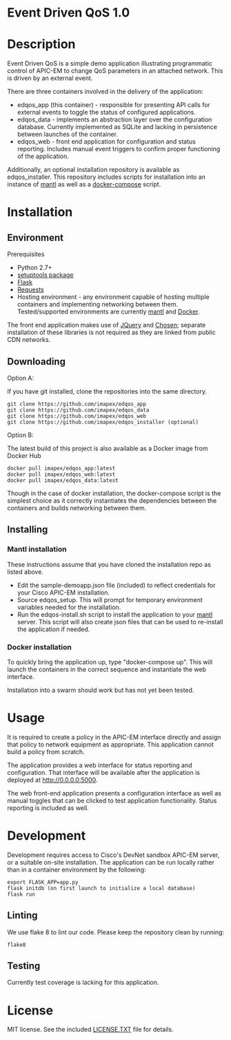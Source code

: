 # Event Driven QoS 1.0

# Description

Event Driven QoS is a simple demo application illustrating programmatic control of APIC-EM to change
QoS parameters in an attached network. This is driven by an external event.

There are three containers involved in the delivery of the application:
* edqos_app (this container) - responsible for presenting API calls for external events to
toggle the status of configured applications.
* edqos_data - implements an abstraction layer over the configuration database.
Currently implemented as SQLite and lacking in persistence between launches of
the container.
* edqos_web - front end application for configuration and status reporting. Includes
manual event triggers to confirm proper functioning of the application.

Additionally, an optional installation repository is available as edqos_installer.
This repository includes scripts for installation into an instance of [mantl](http://mantl.io)
as well as a [docker-compose](http://docker.com) script.

# Installation

## Environment

Prerequisites

* Python 2.7+
* [setuptools package](https://pypi.python.org/pypi/setuptools)
* [Flask](http://flask.pocoo.org)
* [Requests](http://docs.python-requests.org/en/master/)
* Hosting environment - any environment capable of hosting multiple containers
and implementing networking between them. Tested/supported environments are
currently [mantl](http://mantl.io) and [Docker](http://www.docker.com).

The front end application makes use of [JQuery](http://jquery.com) and [Chosen](https://harvesthq.github.io/chosen/);
separate installation of these libraries is not required as they are linked from
public CDN networks.

## Downloading

Option A:

If you have git installed, clone the repositories into the same directory.

    git clone https://github.com/imapex/edqos_app
    git clone https://github.com/imapex/edqos_data
    git clone https://github.com/imapex/edqos_web
    git clone https://github.com/imapex/edqos_installer (optional)

Option B:


The latest build of this project is also available as a Docker image from Docker Hub

    docker pull imapex/edqos_app:latest
    docker pull imapex/edqos_web:latest
    docker pull imapex/edqos_data:latest

Though in the case of docker installation, the docker-compose script is the simplest
choice as it correctly instantiates the dependencies between the containers
and builds networking between them.


## Installing

### Mantl installation

These instructions assume that you have cloned the installation repo as listed
above.

* Edit the sample-demoapp.json file (included) to reflect credentials for your
Cisco APIC-EM installation.
* Source edqos_setup. This will prompt for temporary environment variables
needed for the installation.
* Run the edqos-install.sh script to install the application to your
[mantl](http://mantl.io) server. This script will also create json files that can
be used to re-install the application if needed.

### Docker installation

To quickly bring the application up, type "docker-compose up". This will launch
the containers in the correct sequence and instantiate the web interface.

Installation into a swarm should work but has not yet been tested.

# Usage

It is required to create a policy in the APIC-EM interface directly and assign
that policy to network equipment as appropriate. This application cannot
build a policy from scratch.

The application provides a web interface for status reporting and configuration.
That interface will be available after the application is deployed
at http://0.0.0.0:5000.

The web front-end application presents a configuration interface as well as
manual toggles that can be clicked to test application functionality. Status
reporting is included as well.


# Development

Development requires access to Cisco's DevNet sandbox APIC-EM server, or a suitable
on-site installation. The application can be run locally rather than in a container
environment by the following:

    export FLASK_APP=app.py
    flask initdb (on first launch to initialize a local database)
    flask run


## Linting

We use flake 8 to lint our code. Please keep the repository clean by running:

    flake8

## Testing

Currently test coverage is lacking for this application.


# License

MIT license. See the included [LICENSE.TXT](LICENSE.TXT) file for details.
